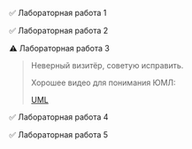 ✅ Лабораторная работа 1

✅ Лабораторная работа 2

⚠ Лабораторная работа 3

> Неверный визитёр, советую исправить.
>
> 
>
> Хорошее видео для понимания ЮМЛ:
>
> [UML](https://vk.com/away.php?to=https%3A%2F%2Fwww.youtube.com%2Fwatch%3Fv%3DsVVJp5a41o4&cc_key=)

✅ Лабораторная работа 4

✅ Лабораторная работа 5

